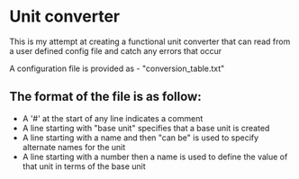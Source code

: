# Unit converter

This is my attempt at creating a functional unit converter that can read from
a user defined config file and catch any errors that occur

A configuration file is provided as - "conversion_table.txt"

## The format of the file is as follow:

- A '#' at the start of any line indicates a comment
- A line starting with "base unit" specifies that a base unit is created
- A line starting with a name and then "can be" is used to specify alternate names for the unit
- A line starting with a number then a name is used to define the value of that unit in terms of the base unit